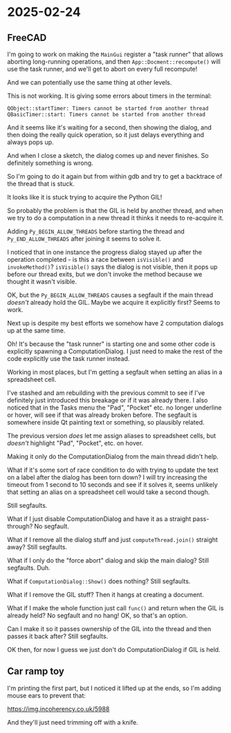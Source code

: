 # 2025-02-24

## FreeCAD

I'm going to work on making the `MainGui` register a "task runner" that allows
aborting long-running operations, and then `App::Docment::recompute()` will use
the task runner, and we'll get to abort on every full recompute!

And we can potentially use the same thing at other levels.

This is not working. It is giving some errors about timers in the terminal:

    QObject::startTimer: Timers cannot be started from another thread
    QBasicTimer::start: Timers cannot be started from another thread

And it seems like it's waiting for a second, then showing the dialog, and then
doing the really quick operation, so it just delays everything and always pops up.

And when I close a sketch, the dialog comes up and never finishes. So definitely
something is wrong.

So I'm going to do it again but from within gdb and try to get a backtrace of the
thread that is stuck.

It looks like it is stuck trying to acquire the Python GIL!

So probably the problem is that the GIL is held by another thread, and
when we try to do a computation in a new thread it thinks it needs to re-acquire it.

Adding `Py_BEGIN_ALLOW_THREADS` before starting the thread and `Py_END_ALLOW_THREADS`
after joining it seems to solve it.

I noticed that in one instance the progress dialog stayed up after the operation
completed - is this a race between `isVisible()` and `invokeMethod()`? `isVisible()`
says the dialog is not visible, then it pops up before our thread exits,
but we don't invoke the method because we thought it wasn't visible.

OK, but the `Py_BEGIN_ALLOW_THREADS` causes a segfault if the main thread *doesn't*
already hold the GIL. Maybe we acquire it explicitly first? Seems to work.

Next up is despite my best efforts we somehow have 2 computation dialogs up at the same
time.

Oh! It's because the "task runner" is starting one and some other code is explicitly
spawning a ComputationDialog. I just need to make the rest of the code explicitly use
the task runner instead.

Working in most places, but I'm getting a segfault when setting an alias in a spreadsheet
cell.

I've stashed and am rebuilding with the previous commit to see if I've definitely
just introduced this breakage or if it was already there. I also noticed that in the
Tasks menu the "Pad", "Pocket" etc. no longer underline or hover, will see if that
was already broken before. The segfault is somewhere inside Qt painting text or
something, so plausibly related.

The previous version *does* let me assign aliases to spreadsheet cells, but *doesn't*
highlight "Pad", "Pocket", etc. on hover.

Making it only do the ComputationDialog from the main thread didn't help.

What if it's some sort of race condition to do with trying to update the text
on a label after the dialog has been torn down? I will try increasing the timeout from
1 second to 10 seconds and see if it solves it, seems unlikely that setting an alias
on a spreadsheet cell would take a second though.

Still segfaults.

What if I just disable ComputationDialog and have it as a straight pass-through? No
segfault.

What if I remove all the dialog stuff and just `computeThread.join()` straight away?
Still segfaults.

What if I only do the "force abort" dialog and skip the main dialog? Still segfaults.
Duh.

What if `ComputationDialog::Show()` does nothing? Still segfaults.

What if I remove the GIL stuff? Then it hangs at creating a document.

What if I make the whole function just call `func()` and return when the GIL is
already held? No segfault and no hang! OK, so that's an option.

Can I make it so it passes ownership of the GIL into the thread and then passes it
back after? Still segfaults.

OK then, for now I guess we just don't do ComputationDialog if GIL is held.

## Car ramp toy

I'm printing the first part, but I noticed it lifted up at the ends, so I'm
adding mouse ears to prevent that:

https://img.incoherency.co.uk/5988

And they'll just need trimming off with a knife.
